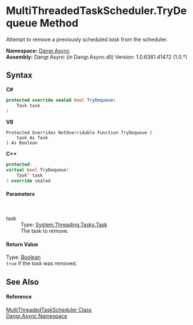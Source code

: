 # MultiThreadedTaskScheduler.TryDequeue Method 
 

Attempt to remove a previously scheduled *task* from the scheduler.

**Namespace:**&nbsp;<a href="N_Dangr_Async">Dangr.Async</a><br />**Assembly:**&nbsp;Dangr.Async (in Dangr.Async.dll) Version: 1.0.6381.41472 (1.0.*)

## Syntax

**C#**<br />
``` C#
protected override sealed bool TryDequeue(
	Task task
)
```

**VB**<br />
``` VB
Protected Overrides NotOverridable Function TryDequeue ( 
	task As Task
) As Boolean
```

**C++**<br />
``` C++
protected:
virtual bool TryDequeue(
	Task^ task
) override sealed
```


#### Parameters
&nbsp;<dl><dt>task</dt><dd>Type: <a href="http://msdn2.microsoft.com/en-us/library/dd235678" target="_blank">System.Threading.Tasks.Task</a><br />The task to remove.</dd></dl>

#### Return Value
Type: <a href="http://msdn2.microsoft.com/en-us/library/a28wyd50" target="_blank">Boolean</a><br />`true` if the *task* was removed.

## See Also


#### Reference
<a href="T_Dangr_Async_MultiThreadedTaskScheduler">MultiThreadedTaskScheduler Class</a><br /><a href="N_Dangr_Async">Dangr.Async Namespace</a><br />